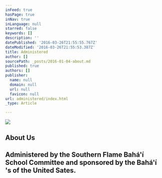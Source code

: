 ```yaml
---
inFeed: true
hasPage: true
inNav: true
inLanguage: null
starred: false
keywords: []
description: ''
datePublished: '2016-03-26T21:55:55.767Z'
dateModified: '2016-03-26T21:55:53.387Z'
title: Administered
author: []
sourcePath: _posts/2016-01-04-about.md
published: true
authors: []
publisher:
  name: null
  domain: null
  url: null
  favicon: null
url: administered/index.html
_type: Article

---
```

![](https://the-grid-user-content.s3-us-west-2.amazonaws.com/37d4aa5c-a07a-410a-9f62-1f1afc308c85.jpg)

## About Us

## Administered by the Southern Flame Bahá'í School Committee and sponsored by the Bahá'í 's of the United Sates.